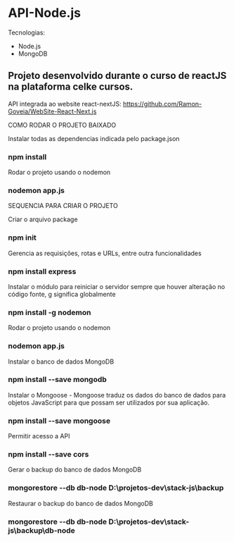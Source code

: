 # API-Node.js

Tecnologias:
 - Node.js 
 - MongoDB

## Projeto desenvolvido durante o curso de reactJS na plataforma celke cursos.

API integrada ao website react-nextJS:
https://github.com/Ramon-Goveia/WebSite-React-Next.js


COMO RODAR O PROJETO BAIXADO

Instalar todas as dependencias indicada pelo package.json
### npm install

Rodar o projeto usando o nodemon 
### nodemon app.js


SEQUENCIA PARA CRIAR O PROJETO

Criar o arquivo package
### npm init

Gerencia as requisições, rotas e URLs, entre outra funcionalidades
### npm install express

Instalar o módulo para reiniciar o servidor sempre que houver alteração no código fonte, g significa globalmente
### npm install -g nodemon

Rodar o projeto usando o nodemon 
### nodemon app.js

Instalar o banco de dados MongoDB
### npm install --save mongodb

Instalar o Mongoose - Mongoose traduz os dados do banco de dados para objetos JavaScript para que possam ser utilizados por sua aplicação.
### npm install --save mongoose

Permitir acesso a API
### npm install --save cors

Gerar o backup do banco de dados MongoDB
### mongorestore --db db-node D:\projetos-dev\stack-js\backup

Restaurar o backup do banco de dados MongoDB
### mongorestore --db db-node D:\projetos-dev\stack-js\backup\db-node
